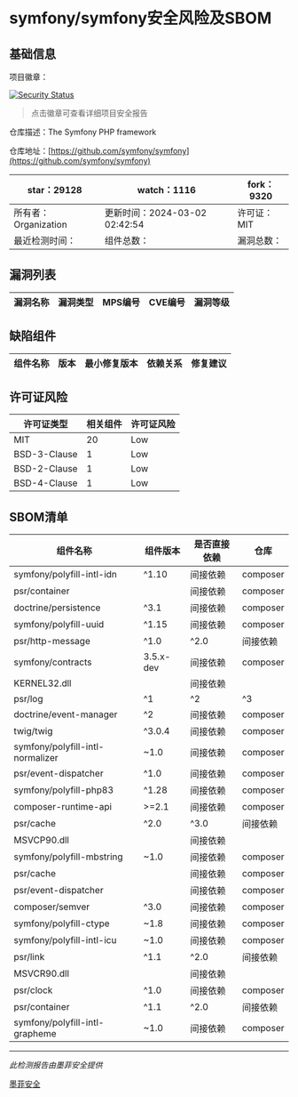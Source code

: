 # symfony/symfony安全风险及SBOM

## 基础信息

项目徽章：

[![Security Status](https://www.murphysec.com/platform3/v31/badge/1763638577743634432.svg)](https://www.murphysec.com/console/report/1691516035264176128/1763638577743634432)

> 点击徽章可查看详细项目安全报告

仓库描述：The Symfony PHP framework

仓库地址：[https://github.com/symfony/symfony](https://github.com/symfony/symfony)

| star：29128 | watch：1116 | fork：9320 |
| ----------- | -------------- | ------------ |
| 所有者：Organization | 更新时间：2024-03-02 02:42:54 | 许可证：MIT |
| 最近检测时间： | 组件总数： | 漏洞总数： |




## 漏洞列表

| 漏洞名称 | 漏洞类型 | MPS编号 | CVE编号 | 漏洞等级 |
| ------- | ------ | ------- | ------ | ----- |





## 缺陷组件

| 组件名称 | 版本 | 最小修复版本 | 依赖关系 | 修复建议 |
| -------- | ---- | ------------ | -------- | -------- |





## 许可证风险

| 许可证类型 | 相关组件 | 许可证风险 |
| ---------- | -------- | ---------- |
|MIT|20|Low|
|BSD-3-Clause|1|Low|
|BSD-2-Clause|1|Low|
|BSD-4-Clause|1|Low|




## SBOM清单

| 组件名称 | 组件版本 | 是否直接依赖 | 仓库 |
| -------- | -------- | ------------ | ---- |
|symfony/polyfill-intl-idn|^1.10|间接依赖|composer|
|psr/container||间接依赖|composer|
|doctrine/persistence|^3.1|间接依赖|composer|
|symfony/polyfill-uuid|^1.15|间接依赖|composer|
|psr/http-message|^1.0|^2.0|间接依赖|composer|
|symfony/contracts|3.5.x-dev|间接依赖|composer|
|KERNEL32.dll||间接依赖||
|psr/log|^1|^2|^3|间接依赖|composer|
|doctrine/event-manager|^2|间接依赖|composer|
|twig/twig|^3.0.4|间接依赖|composer|
|symfony/polyfill-intl-normalizer|~1.0|间接依赖|composer|
|psr/event-dispatcher|^1.0|间接依赖|composer|
|symfony/polyfill-php83|^1.28|间接依赖|composer|
|composer-runtime-api|>=2.1|间接依赖|composer|
|psr/cache|^2.0|^3.0|间接依赖|composer|
|MSVCP90.dll||间接依赖||
|symfony/polyfill-mbstring|~1.0|间接依赖|composer|
|psr/cache||间接依赖|composer|
|psr/event-dispatcher||间接依赖|composer|
|composer/semver|^3.0|间接依赖|composer|
|symfony/polyfill-ctype|~1.8|间接依赖|composer|
|symfony/polyfill-intl-icu|~1.0|间接依赖|composer|
|psr/link|^1.1|^2.0|间接依赖|composer|
|MSVCR90.dll||间接依赖||
|psr/clock|^1.0|间接依赖|composer|
|psr/container|^1.1|^2.0|间接依赖|composer|
|symfony/polyfill-intl-grapheme|~1.0|间接依赖|composer|


------

*此检测报告由墨菲安全提供*

[墨菲安全](www.murphysec.com)